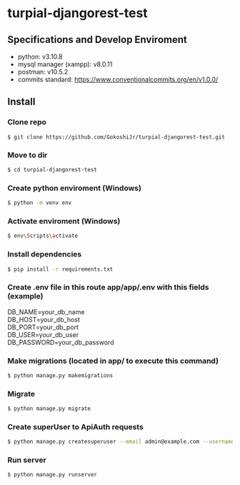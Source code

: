 # turpial-djangorest-test

## Specifications and Develop Enviroment
- python: v3.10.8 <br/>
- mysql manager (xampp): v8.0.11 <br/>
- postman: v10.5.2 <br/>
- commits standard: https://www.conventionalcommits.org/en/v1.0.0/

## Install

### Clone repo
```git
$ git clone https://github.com/GokoshiJr/turpial-djangorest-test.git
```

### Move to dir
```bash
$ cd turpial-djangorest-test
```

### Create python enviroment (Windows)
```bash
$ python -m venv env
```

### Activate enviroment (Windows)
```bash
$ env\Scripts\activate
```

### Install dependencies 
```bash
$ pip install -r requirements.txt
```

### Create .env file in this route app/app/.env with this fields (example)
DB_NAME=your_db_name <br/>
DB_HOST=your_db_host <br/>
DB_PORT=your_db_port <br/>
DB_USER=your_db_user <br/>
DB_PASSWORD=your_db_password

### Make migrations (located in app/ to execute this command)
```bash
$ python manage.py makemigrations
```

### Migrate
```bash
$ python manage.py migrate
```

### Create superUser to ApiAuth requests
```bash
$ python manage.py createsuperuser --email admin@example.com --username admin
```

### Run server
```bash
$ python manage.py runserver
```
